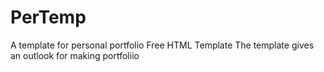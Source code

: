 # PerTemp
A template for personal portfolio
Free HTML Template
The template gives an outlook for making portfoliio

